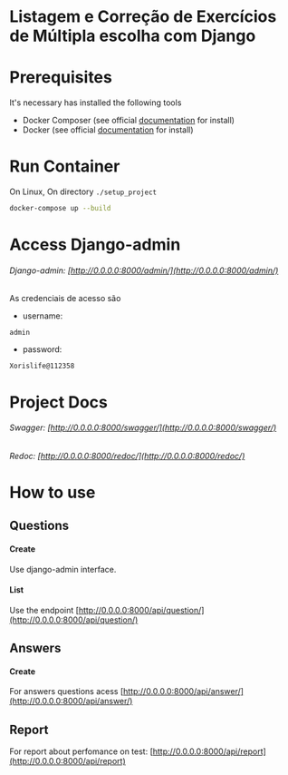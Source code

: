 # Listagem e Correção de Exercícios de Múltipla escolha com Django
# Prerequisites
It's necessary has installed the following tools
- Docker Composer (see official [documentation](https://docs.docker.com/compose/install/) for install)
- Docker (see official [documentation](https://docs.docker.com/get-docker/) for install)
# Run Container 

On Linux, On directory `./setup_project`
```sh
docker-compose up --build
```

# Access Django-admin
###### Django-admin: [http://0.0.0.0:8000/admin/](http://0.0.0.0:8000/admin/)
As credenciais de acesso são
- username:
```
admin
```
- password:
```
Xorislife@112358
```

# Project Docs
###### Swagger: [http://0.0.0.0:8000/swagger/](http://0.0.0.0:8000/swagger/)
###### Redoc: [http://0.0.0.0:8000/redoc/](http://0.0.0.0:8000/redoc/)
# How to use
## Questions
#### Create
Use django-admin interface.
#### List
Use the endpoint [http://0.0.0.0:8000/api/question/](http://0.0.0.0:8000/api/question/)
## Answers
#### Create
For answers questions acess [http://0.0.0.0:8000/api/answer/](http://0.0.0.0:8000/api/answer/)
## Report 
For report about perfomance on test: [http://0.0.0.0:8000/api/report](http://0.0.0.0:8000/api/report)
